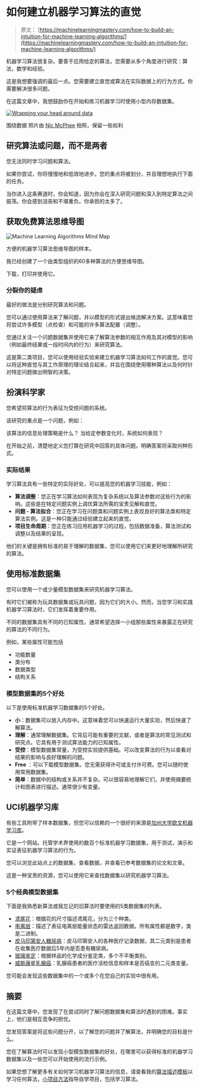 # 如何建立机器学习算法的直觉

> 原文： [https://machinelearningmastery.com/how-to-build-an-intuition-for-machine-learning-algorithms/](https://machinelearningmastery.com/how-to-build-an-intuition-for-machine-learning-algorithms/)

机器学习算法很复杂。要善于应用给定的算法，您需要从多个角度进行研究：算法，数学和经验。

这是我想要强调的最后一点。您需要建立直觉或算法在实际数据上的行为方式。你需要解决很多问题。

在这篇文章中，我想鼓励你在开始和练习机器学习时使用小型内存数据集。

[![Wrapping your head around data](img/251b455fd5015ada16e3e2ae7b228ade.jpg)](https://3qeqpr26caki16dnhd19sv6by6v-wpengine.netdna-ssl.com/wp-content/uploads/2014/10/Wrapping-your-head-around-data.jpg)

围绕数据
照片由 [Nic McPhee](https://www.flickr.com/photos/nicmcphee/2217375343) 拍照，保留一些权利

## 研究算法或问题，而不是两者

您无法同时学习问题和算法。

如果你尝试，你将慢慢地和低效地进步。您的重点将被划分，并且理想地执行下面的任务。

当你进入这条赛道时，你会知道，因为你会在深入研究问题和深入到特定算法之间振荡。你会感到沮丧和不堪重负。你承担的太多了。

## 获取免费算法思维导图

![Machine Learning Algorithms Mind Map](img/2ce1275c2a1cac30a9f4eea6edd42d61.jpg)

方便的机器学习算法思维导图的样本。

我已经创建了一个由类型组织的60多种算法的方便思维导图。

下载，打印并使用它。

### 分裂你的疑虑

最好的做法是分别研究算法和问题。

您可以通过使用算法来了解问题，并以模型的形式提出候选解决方案。这意味着您将尝试许多模型（点检查）和可能的许多算法配置（调整）。

您通过关注一个问题数据集并使用它来了解算法参数的相互作用及其对模型的影响（例如最终结果或一段时间内的行为）来研究算法。

这是第二类项目，您可以使用经验实验来建立机器学习算法如何工作的直觉。您可以将这种直觉与其工作原理的理论结合起来，并旨在围绕使用哪种算法以及何时针对特定问题做出明智的决策。

## 扮演科学家

您希望将算法的行为表征为受控问题的系统。

该研究的重点是一个问题，例如：

该算法的信息处理策略是什么？
当给定参数变化时，系统如何表现？

在开始之前，清楚地定义您打算在研究中回答的具体问题。明确答案将采取何种形式。

### 实际结果

学习算法具有一些特定的实际好处，可以提高您的机器学习技能，例如：

*   **算法调整**：您正在学习算法如何表现为复杂系统以及算法参数对这些行为的影响。这些是在特定问题实例上调优算法所需的宝贵见解和直觉。
*   **问题 - 算法拟合**：您正在学习在问题类和问题实例上表现良好的算法类和特定算法实例。这是一种只能通过经验建立起来的直觉。
*   **项目生命周期**：您正在练习应用机器学习的过程，包括数据准备，算法测试和调整以及结果的呈现。

他们的关键是拥有标准的易于理解的数据集，您可以使用它们来更好地理解所研究的算法。

## 使用标准数据集

您可以使用一个或少量模型数据集来研究机器学习算法。

有时它们被称为玩具数据集或玩具问题，因为它们的大小。然而，当您学习和实践机器学习算法时，它们发挥着重要作用。

不同的数据集具有不同的已知属性。通常希望选择一小组那些属性来暴露正在研究的算法的不同行为。

例如，某些属性可能包括

*   功能数量
*   类分布
*   数据类型
*   结构关系

### 模型数据集的5个好处

以下是使用标准机器学习数据集的5个好处。

*   **小**：数据集可以放入内存中。这意味着您可以快速运行大量实验，然后快速了解算法。
*   **理解**：通常理解数据集。它背后可能有重要的文献，或者是算法的常见测试和研究点。它具有用于测试算法能力的已知属性。
*   **受控**：模型数据集常量，为受控实验提供基础。可以改变算法的行为以查看对结果的影响与良好理解的问题。
*   **Free** ：可以下载模型数据集。您无需获得许可或支付许可费。您可以随时使用常用数据集。
*   **简单**：数据中的结构或关系并不复杂。可以很容易地理解它们，并使用摘要统计和图表进行描述。通常很少有变量。

## UCI机器学习库

有些工具附带了样本数据集，但您可以信赖的一个很好的来源是[加州大学欧文机器学习库](https://archive.ics.uci.edu/ml/index.html)。

它是一个网站，托管学术界使用的数百个标准机器学习数据集，用于测试，演示和实证表征机器学习算法的行为。

您可以浏览此站点上的数据集，查看数据，并查看已参考数据集的论文和文章。

这是一种宝贵的资源，您可以使用它来查找数据集以研究机器学习算法。

### 5个经典模型数据集

下面是我熟悉新算法或我忘记的旧算法时要使用的5类数据集的列表。

*   [鸢尾花](http://archive.ics.uci.edu/ml/datasets/Iris)：根据花的尺寸描述鸢尾花，分为三个种类。
*   [电离层](https://archive.ics.uci.edu/ml/datasets/Ionosphere)：描述了表征电离层能量状态的雷达返回数据。所有属性都是数字，类是二进制。
*   [皮马印第安人糖尿病](https://archive.ics.uci.edu/ml/datasets/Pima+Indians+Diabetes)：皮马印第安人的各种医疗记录数据，其二元类别是患者在收集医疗数据后5年内是否患有糖尿病。
*   [玻璃鉴定](https://archive.ics.uci.edu/ml/datasets/Glass+Identification)：根据样品的化学成分鉴定类，多个不平衡类别。
*   [威斯康星乳腺癌](https://archive.ics.uci.edu/ml/datasets/Breast+Cancer+Wisconsin+(Original))：乳腺癌患者的医疗活检信息和样本是否癌变的二元类变量。

您可能会发现这些数据集中的一个或多个在您自己的实验中很有用。

## 摘要

在这篇文章中，您发现了在尝试同时了解问题数据集和算法时遇到的困难。事实上，他们是相互竞争的担忧。

您发现答案是将这些问题分开，以了解您的问题并了解算法，并明确您的目标是什么。

您在了解算法时可以发现小型模型数据集的好处，在哪里可以获得标准的机器学习数据集以及一些您可以开始使用的流行示例。

如果您想了解更多有关如何学习机器学习算法的信息，请查看我的[算法描述模板](http://machinelearningmastery.com/algorithm-description-template/ "You Can Learn Machine Learning Algorithms")以学习任何算法，[小项目方法](http://machinelearningmastery.com/small-projects/ "Learn and Practice Applied Machine Learning")指导自学项目，包括学习算法。
